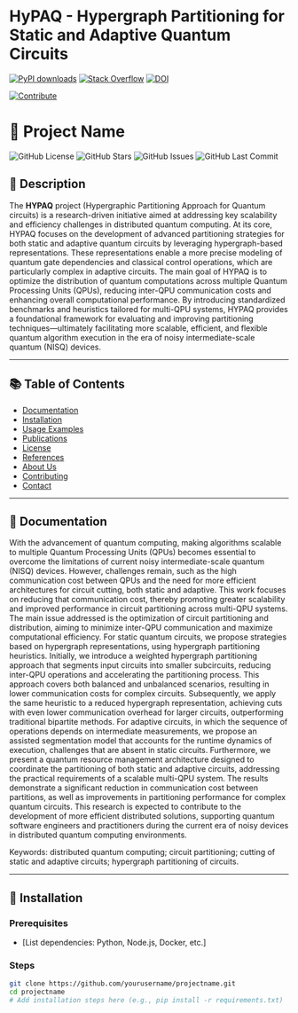 # HyPAQ - Hypergraph Partitioning for Static and Adaptive Quantum Circuits
[![PyPI downloads](https://img.shields.io/pypi/dm/your-package-name?label=PyPI%20downloads)](https://pypi.org/project/your-package-name/)
[![Stack Overflow](https://img.shields.io/badge/stackoverflow-Ask%20questions-blue)](https://stackoverflow.com/questions/tagged/your-project-tag)
[![DOI](https://img.shields.io/badge/DOI-10.1109%2FQCE57702.2023.00055-blue)](https://doi.org/10.1109/QCE57702.2023.00055)

[![Contribute](https://img.shields.io/badge/Contribute-Good%20First%20Issue-brightgreen)](https://github.com/yourusername/yourprojectname/issues?q=is%3Aissue+is%3Aopen+label%3A%22good+first+issue%22)

# 🚀 Project Name

![GitHub License](https://img.shields.io/github/license/yourusername/projectname)
![GitHub Stars](https://img.shields.io/github/stars/yourusername/projectname)
![GitHub Issues](https://img.shields.io/github/issues/yourusername/projectname)
![GitHub Last Commit](https://img.shields.io/github/last-commit/yourusername/projectname)

## 📝 Description

The **HYPAQ** project (Hypergraphic Partitioning Approach for Quantum circuits) is a research-driven initiative aimed at addressing key scalability and efficiency challenges in distributed quantum computing. At its core, HYPAQ focuses on the development of advanced partitioning strategies for both static and adaptive quantum circuits by leveraging hypergraph-based representations. These representations enable a more precise modeling of quantum gate dependencies and classical control operations, which are particularly complex in adaptive circuits. The main goal of HYPAQ is to optimize the distribution of quantum computations across multiple Quantum Processing Units (QPUs), reducing inter-QPU communication costs and enhancing overall computational performance. By introducing standardized benchmarks and heuristics tailored for multi-QPU systems, HYPAQ provides a foundational framework for evaluating and improving partitioning techniques—ultimately facilitating more scalable, efficient, and flexible quantum algorithm execution in the era of noisy intermediate-scale quantum (NISQ) devices.

---

## 📚 Table of Contents

- [Documentation](#-documentation)
- [Installation](#-installation)
- [Usage Examples](#-usage-examples)
- [Publications](#-publications)
- [License](#-license)
- [References](#-references)
- [About Us](#-about-us)
- [Contributing](#-contributing)
- [Contact](#-contact)

---

## 📖 Documentation

With the advancement of quantum computing, making algorithms scalable to multiple Quantum Processing Units (QPUs) becomes essential to overcome the limitations of current noisy intermediate-scale quantum (NISQ) devices. However, challenges remain, such as the high communication cost between QPUs and the need for more efficient architectures for circuit cutting, both static and adaptive. This work focuses on reducing that communication cost, thereby promoting greater scalability and improved performance in circuit partitioning across multi-QPU systems. The main issue addressed is the optimization of circuit partitioning and distribution, aiming to minimize inter-QPU communication and maximize computational efficiency. For static quantum circuits, we propose strategies based on hypergraph representations, using hypergraph partitioning heuristics. Initially, we introduce a weighted hypergraph partitioning approach that segments input circuits into smaller subcircuits, reducing inter-QPU operations and accelerating the partitioning process. This approach covers both balanced and unbalanced scenarios, resulting in lower communication costs for complex circuits. Subsequently, we apply the same heuristic to a reduced hypergraph representation, achieving cuts with even lower communication overhead for larger circuits, outperforming traditional bipartite methods. For adaptive circuits, in which the sequence of operations depends on intermediate measurements, we propose an assisted segmentation model that accounts for the runtime dynamics of execution, challenges that are absent in static circuits. Furthermore, we present a quantum resource management architecture designed to coordinate the partitioning of both static and adaptive circuits, addressing the practical requirements of a 
scalable multi-QPU system. The results demonstrate a significant reduction in communication cost between partitions, as well as improvements in partitioning performance for complex quantum circuits. This research is expected to contribute to the development of more efficient distributed solutions, supporting quantum software engineers and practitioners during the current era of noisy devices in distributed quantum computing environments.

Keywords: distributed quantum computing; circuit partitioning; cutting of static and adaptive circuits; hypergraph partitioning of circuits. 

---

## 💾 Installation

### Prerequisites

- [List dependencies: Python, Node.js, Docker, etc.]

### Steps

```bash
git clone https://github.com/yourusername/projectname.git
cd projectname
# Add installation steps here (e.g., pip install -r requirements.txt)
